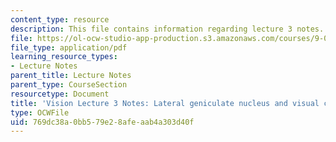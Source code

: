 ```yaml
---
content_type: resource
description: This file contains information regarding lecture 3 notes.
file: https://ol-ocw-studio-app-production.s3.amazonaws.com/courses/9-04-sensory-systems-fall-2013/769dc38a0bb579e28afeaab4a303d40f_MIT9_04F13_Vis3.pdf
file_type: application/pdf
learning_resource_types:
- Lecture Notes
parent_title: Lecture Notes
parent_type: CourseSection
resourcetype: Document
title: 'Vision Lecture 3 Notes: Lateral geniculate nucleus and visual cortex'
type: OCWFile
uid: 769dc38a-0bb5-79e2-8afe-aab4a303d40f
---
```


